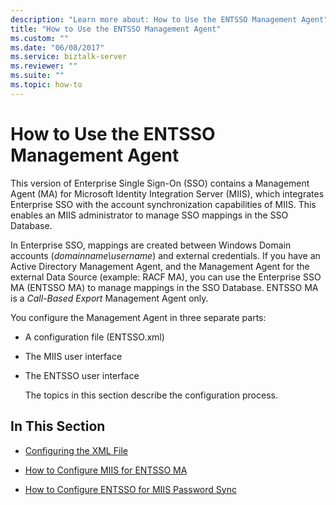 ```yaml
---
description: "Learn more about: How to Use the ENTSSO Management Agent"
title: "How to Use the ENTSSO Management Agent"
ms.custom: ""
ms.date: "06/08/2017"
ms.service: biztalk-server
ms.reviewer: ""
ms.suite: ""
ms.topic: how-to
---
```

# How to Use the ENTSSO Management Agent
This version of Enterprise Single Sign-On (SSO) contains a Management Agent (MA) for Microsoft Identity Integration Server (MIIS), which integrates Enterprise SSO with the account synchronization capabilities of MIIS. This enables an MIIS administrator to manage SSO mappings in the SSO Database.  
  
 In Enterprise SSO, mappings are created between Windows Domain accounts (*domainname\username*) and external credentials. If you have an Active Directory Management Agent, and the Management Agent for the external Data Source (example: RACF MA), you can use the Enterprise SSO MA (ENTSSO MA) to manage mappings in the SSO Database. ENTSSO MA is a *Call-Based Export* Management Agent only.  
  
 You configure the Management Agent in three separate parts:  
  
- A configuration file (ENTSSO.xml)  
  
- The MIIS user interface  
  
- The ENTSSO user interface  
  
  The topics in this section describe the configuration process.  
  
## In This Section  
  
-   [Configuring the XML File](../core/configuring-the-xml-file.md)  
  
-   [How to Configure MIIS for ENTSSO MA](../core/how-to-configure-miis-for-entsso-ma.md)  
  
-   [How to Configure ENTSSO for MIIS Password Sync](../core/how-to-configure-entsso-for-miis-password-sync.md)

